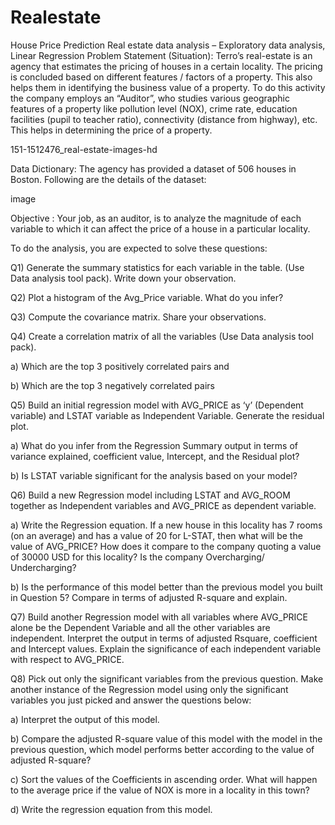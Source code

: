 # Realestate
House Price Prediction
Real estate data analysis – Exploratory data analysis, Linear Regression
Problem Statement (Situation):
Terro’s real-estate is an agency that estimates the pricing of houses in a certain locality. The pricing is concluded based on different features / factors of a property. This also helps them in identifying the business value of a property. To do this activity the company employs an “Auditor”, who studies various geographic features of a property like pollution level (NOX), crime rate, education facilities (pupil to teacher ratio), connectivity (distance from highway), etc. This helps in determining the price of a property.

151-1512476_real-estate-images-hd

Data Dictionary:
The agency has provided a dataset of 506 houses in Boston. Following are the details of the dataset:

image

Objective :
Your job, as an auditor, is to analyze the magnitude of each variable to which it can affect the price of a house in a particular locality.

To do the analysis, you are expected to solve these questions:

Q1) Generate the summary statistics for each variable in the table. (Use Data analysis tool pack). Write down your observation.

Q2) Plot a histogram of the Avg_Price variable. What do you infer?

Q3) Compute the covariance matrix. Share your observations.

Q4) Create a correlation matrix of all the variables (Use Data analysis tool pack).

a) Which are the top 3 positively correlated pairs and

b) Which are the top 3 negatively correlated pairs

Q5) Build an initial regression model with AVG_PRICE as ‘y’ (Dependent variable) and LSTAT variable as Independent Variable. Generate the residual plot.

a) What do you infer from the Regression Summary output in terms of variance explained, coefficient value, Intercept, and the Residual plot?

b) Is LSTAT variable significant for the analysis based on your model?

Q6) Build a new Regression model including LSTAT and AVG_ROOM together as Independent variables and AVG_PRICE as dependent variable.

a) Write the Regression equation. If a new house in this locality has 7 rooms (on an average) and has a value of 20 for L-STAT, then what will be the value of AVG_PRICE? How does it compare to the company quoting a value of 30000 USD for this locality? Is the company Overcharging/ Undercharging?

b) Is the performance of this model better than the previous model you built in Question 5? Compare in terms of adjusted R-square and explain.

Q7) Build another Regression model with all variables where AVG_PRICE alone be the Dependent Variable and all the other variables are independent. Interpret the output in terms of adjusted Rsquare, coefficient and Intercept values. Explain the significance of each independent variable with respect to AVG_PRICE.

Q8) Pick out only the significant variables from the previous question. Make another instance of the Regression model using only the significant variables you just picked and answer the questions below:

a) Interpret the output of this model.

b) Compare the adjusted R-square value of this model with the model in the previous question, which model performs better according to the value of adjusted R-square?

c) Sort the values of the Coefficients in ascending order. What will happen to the average price if the value of NOX is more in a locality in this town?

d) Write the regression equation from this model.

